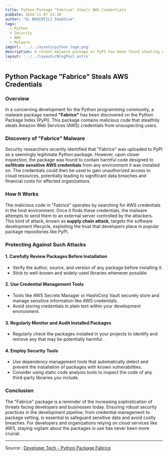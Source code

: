 ```yaml
---
title: Python Package "Fabrice" Steals AWS Credentials
pubDate: 2024-11-07 22:30
author: "EL BOUCHTILI Imaddine"
tags:  
  - Python
  - Security
  - AWS
  - Malware
imgUrl: '../../assets/python_logo.png'
description: A recent malware package on PyPI has been found stealing AWS credentials.
layout: '../../layouts/BlogPost.astro'
---
```


## Python Package "Fabrice" Steals AWS Credentials

### Overview

In a concerning development for the Python programming community, a malware package named **"Fabrice"** has been discovered on the Python Package Index (PyPI). This package contains malicious code that stealthily steals Amazon Web Services (AWS) credentials from unsuspecting users.

### Discovery of "Fabrice" Malware

Security researchers recently identified that "Fabrice" was uploaded to PyPI as a seemingly legitimate Python package. However, upon closer inspection, the package was found to contain harmful code designed to **exfiltrate sensitive AWS credentials** from any environment it was installed on. The credentials could then be used to gain unauthorized access to cloud resources, potentially leading to significant data breaches and financial costs for affected organizations.

### How It Works

The malicious code in "Fabrice" operates by searching for AWS credentials in the host environment. Once it finds these credentials, the malware attempts to send them to an external server controlled by the attackers. This kind of attack, known as **supply chain attack**, targets the software development lifecycle, exploiting the trust that developers place in popular package repositories like PyPI.

### Protecting Against Such Attacks

#### 1. Carefully Review Packages Before Installation
   - Verify the author, source, and version of any package before installing it.
   - Stick to well-known and widely-used libraries whenever possible.

#### 2. Use Credential Management Tools
   - Tools like AWS Secrets Manager or HashiCorp Vault securely store and manage sensitive information like AWS credentials.
   - Avoid storing credentials in plain text within your development environment.

#### 3. Regularly Monitor and Audit Installed Packages
   - Regularly check the packages installed in your projects to identify and remove any that may be potentially harmful.

#### 4. Employ Security Tools
   - Use dependency management tools that automatically detect and prevent the installation of packages with known vulnerabilities.
   - Consider using static code analysis tools to inspect the code of any third-party libraries you include.

### Conclusion

The "Fabrice" package is a reminder of the increasing sophistication of threats facing developers and businesses today. Ensuring robust security practices in the development pipeline, from credential management to package vetting, is essential to safeguard sensitive data and avoid costly breaches. For developers and organizations relying on cloud services like AWS, staying vigilant about the packages in use has never been more crucial.

--- 


Source : [Developer Tech - Python Package Fabrice](https://www.developer-tech.com/news/python-package-fabrice-steals-aws-credentials/)